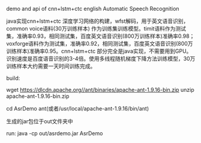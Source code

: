 demo and api of cnn+lstm+ctc english Automatic Speech Recognition

java实现cnn+lstm+ctc 深度学习网络的构建，wfst解码，用于英文语音识别，common voice语料(30万训练样本) 作为训练集训练模型。timit语料作为测试集，准确率0.93，相同测试集，百度英文语音识别(800万训练样本)准确率0.98； voxforge语料作为测试集，准确率0.92，相同测试集，百度英文语音识别(800万训练样本)准确率0.95。cnn+lstm+ctc 部分完全是java实现，不需要用到GPU。识别速度是百度语音识别的3-4倍。使用多线程随机梯度下降方法训练模型，30万训练样本大约需要一天时间训练完成。

build:

  wget https://dlcdn.apache.org//ant/binaries/apache-ant-1.9.16-bin.zip
  unzip apache-ant-1.9.16-bin.zip

  cd AsrDemo
  ant(或者/usr/local/apache-ant-1.9.16/bin/ant)

  生成的jar包位于out文件夹中

run:
 java -cp out/asrdemo.jar AsrDemo



  


